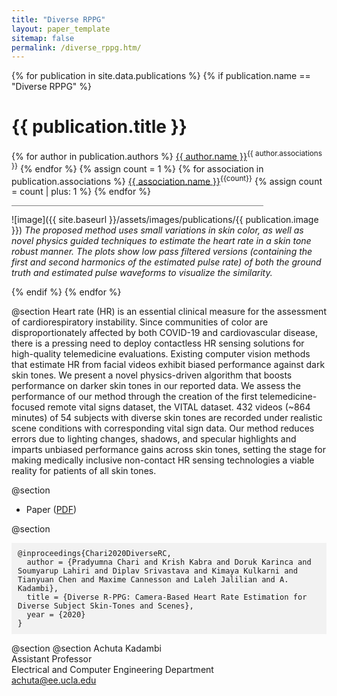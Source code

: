 ```yaml
---
title: "Diverse RPPG"
layout: paper_template
sitemap: false
permalink: /diverse_rppg.htm/
---
```


{% for publication in site.data.publications %}
{% if publication.name == "Diverse RPPG" %}

# {{ publication.title }}
{% for author in publication.authors %} [{{ author.name }}]({{author.link}})<sup>{{ author.associations }}</sup>
{% endfor %}
{% assign count = 1 %}
{% for association in publication.associations %} [{{ association.name }}]({{association.link}})<sup>{{count}}</sup> {% assign count = count | plus: 1 %}
{% endfor %}

<hr class="center" style="width: 80%; color: grey; height: 0.2px; background-color:grey;"/>

![image]({{ site.baseurl }}/assets/images/publications/{{ publication.image }})
*The proposed method uses small variations in skin color, as well as novel physics guided techniques to estimate the heart rate in a skin tone robust manner. The plots show low pass filtered versions (containing the first and second harmonics of the estimated pulse rate) of both the ground truth and estimated pulse waveforms to visualize the similarity.*
<br>

{% endif %}
{% endfor %}

<!--

  1 Abstract
  2 Files
  3 Citations
  4 Press
  5 Contact
  6 FAQ
  7 Media

-->

@section
Heart rate (HR) is an essential clinical measure for the assessment of cardiorespiratory instability. Since communities of color are disproportionately affected by both COVID-19 and cardiovascular disease, there is a pressing need to deploy contactless HR sensing solutions for high-quality telemedicine evaluations. Existing computer vision methods that estimate HR from facial videos exhibit biased performance against dark skin tones. We present a novel physics-driven algorithm that boosts performance on darker skin tones in our reported data. We assess the performance of our method through the creation of the first telemedicine-focused remote vital signs dataset, the VITAL dataset. 432 videos (~864 minutes) of 54 subjects with diverse skin tones are recorded under realistic scene conditions with corresponding vital sign data. Our method reduces errors due to lighting changes, shadows, and specular highlights and imparts unbiased performance gains across skin tones, setting the stage for making medically inclusive non-contact HR sensing technologies a viable reality for patients of all skin tones.


@section
- Paper ([PDF](https://arxiv.org/abs/2010.12769))

@section
<div style="background-color: #f2f2f2; padding: 10px; font-family: monospace; font-size: 12px;">
@inproceedings{Chari2020DiverseRC, <br>
  &nbsp; author = {Pradyumna Chari and Krish Kabra and Doruk Karinca and Soumyarup Lahiri and Diplav Srivastava and Kimaya Kulkarni and Tianyuan Chen and Maxime Cannesson and Laleh Jalilian and A. Kadambi}, <br>
  &nbsp; title = {Diverse R-PPG: Camera-Based Heart Rate Estimation for Diverse Subject Skin-Tones and Scenes}, <br>
  &nbsp; year = {2020} <br>
}
</div>

@section
@section
Achuta Kadambi \
Assistant Professor \
Electrical and Computer Engineering Department \
achuta@ee.ucla.edu 
